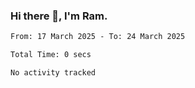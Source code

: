 ### Hi there 👋, I'm Ram.

<!--START_SECTION:waka-->

```txt
From: 17 March 2025 - To: 24 March 2025

Total Time: 0 secs

No activity tracked
```

<!--END_SECTION:waka-->
